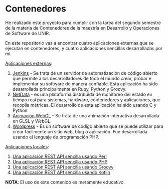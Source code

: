 # Contenedores

He realizado este proyecto para cumplir con la tarea del segundo semestre de la materia de Contenedores de la maestría en Desarrollo y Operaciones de Software de UNIR.

En este repositorio vas a encontrar cuatro aplicaciones externas que se ejecutan en contenedores, y cuatro aplicaciones sencillas desarrolladas por mi.

[Aplicaciones externas](external/README.md):

1. [Jenkins](external/JENKINS.md) - Se trata de un servidor de automatización de código abierto que permite a los desarrolladores de todo el mundo crear, probar e implementar su software de manera confiable. Esta aplicación ha sido desarrollada principalmente en Ruby, Python y Groovy.
2. [NetData](external/NETDATA.md) - es una plataforma distribuida de monitoreo del estado en tiempo real para sistemas, hardware, contenedores y aplicaciones, que recopila métricas. El desarrollo de esta aplicación ha sido usando C y Python.
3. [Animación WebGL](external/WEBGL.md) - Se trata de una animación interactiva desarrollada en GLSL y WebGL.
4. [Wordpress](external/WORDPRESS.md) - Es un software de código abierto que se puede utilizar para crear fácilmente un sitio web, blog o aplicación. Fue desarrollada usando el lenguaje de programación PHP.

[Aplicaciones locales](local/README.md):

1. [Una aplicación REST API sencilla usando Perl](local/README_PERL.md)
2. [Una aplicación REST API sencilla usando PHP](local/RAEDME_PHP.md)
3. [Una aplicación REST API sencilla usando Groovy](local/README_GROOVY.md)
4. [Una aplicación REST API sencilla usando Kotlin](local/README_KOTLIN.md)

**NOTA**: El uso de este contenido es meramente educativo.

